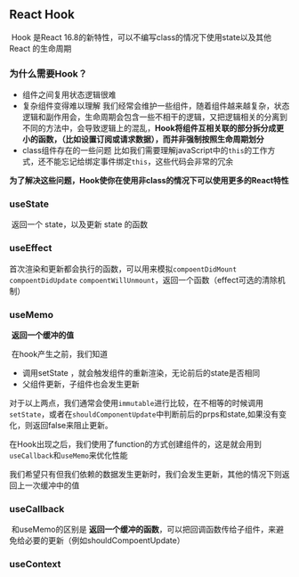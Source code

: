 ## React  Hook 

​	Hook 是React 16.8的新特性，可以不编写class的情况下使用state以及其他React 的生命周期

### 为什么需要Hook？

- 组件之间复用状态逻辑很难
- 复杂组件变得难以理解
  我们经常会维护一些组件，随着组件越来越复杂，状态逻辑和副作用会，生命周期会包含一些不相干的逻辑，又把逻辑相关的分离到不同的方法中，会导致逻辑上的混乱，**Hook将组件互相关联的部分拆分成更小的函数，（比如设置订阅或请求数据），而并非强制按照生命周期划分**
- class组件存在的一些问题
  比如我们需要理解javaScript中的`this`的工作方式，还不能忘记给绑定事件绑定`this`，这些代码会非常的冗余

**为了解决这些问题，Hook使你在使用非class的情况下可以使用更多的React特性**

### useState

​	返回一个 state，以及更新 state 的函数

### useEffect

​	首次渲染和更新都会执行的函数，可以用来模拟`compoentDidMount` `compoentDidUpdate` `compoentWillUnmount`，返回一个函数（effect可选的清除机制）

### useMemo

​	**返回一个缓冲的值**

​	在hook产生之前，我们知道 

- 调用setState ，就会触发组件的重新渲染，无论前后的state是否相同
- 父组件更新，子组件也会发生更新

对于以上两点，我们通常会使用`immutable`进行比较，在不相等的时候调用`setState`，或者在`shouldComponentUpdate`中判断前后的prps和state,如果没有变化，则返回false来阻止更新。

在Hook出现之后，我们使用了function的方式创建组件的，这是就会用到`useCallback`和`useMemo`来优化性能

我们希望只有但我们依赖的数据发生更新时，我们会发生更新，其他的情况下则返回上一次缓冲中的值

### useCallback

​	和useMemo的区别是 **返回一个缓冲的函数**，可以把回调函数传给子组件，来避免给必要的更新（例如shouldCompoentUpdate）

### useContext

​	